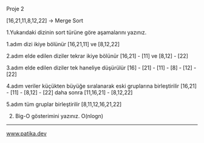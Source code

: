 Proje 2

[16,21,11,8,12,22] -> Merge Sort


1.Yukarıdaki dizinin sort türüne göre aşamalarını yazınız.

1.adım
dizi ikiye bölünür [16,21,11] ve [8,12,22]

2.adım
elde edilen diziler tekrar ikiye bölünür [16,21] - [11] ve [8,12] - [22]

3.adım
elde edilen diziler tek haneliye düşürülür [16] - [21] - [11] - [8] - [12] - [22]

4.adım
veriler küçükten büyüğe sıralanarak eski gruplarına birleştirilir [16,21] - [11] - [8,12] - [22] daha sonra [11,16,21] - [8,12,22]

5.adım
tüm gruplar birleştirilir [8,11,12,16,21,22]


2. Big-O gösterimini yazınız.
O(nlogn)

*****

www.patika.dev


